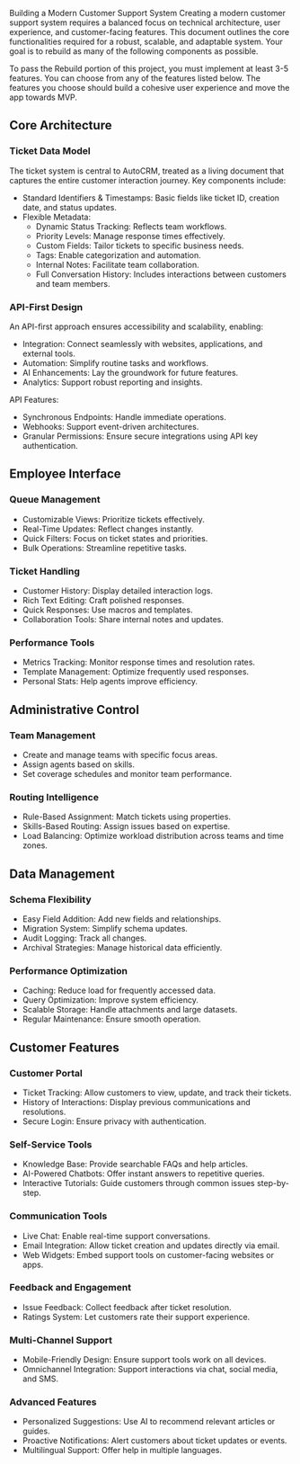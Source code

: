 Building a Modern Customer Support System
Creating a modern customer support system requires a balanced focus on technical architecture, user experience, and customer-facing features. This document outlines the core functionalities required for a robust, scalable, and adaptable system. Your goal is to rebuild as many of the following components as possible.

To pass the Rebuild portion of this project, you must implement at least 3-5 features. You can choose from any of the features listed below. The features you choose should build a cohesive user experience and move the app towards MVP. 

## Core Architecture

### Ticket Data Model
The ticket system is central to AutoCRM, treated as a living document that captures the entire customer interaction journey. Key components include:

* Standard Identifiers & Timestamps: Basic fields like ticket ID, creation date, and status updates.
* Flexible Metadata:
  * Dynamic Status Tracking: Reflects team workflows.
  * Priority Levels: Manage response times effectively.
  * Custom Fields: Tailor tickets to specific business needs.
  * Tags: Enable categorization and automation.
  * Internal Notes: Facilitate team collaboration.
  * Full Conversation History: Includes interactions between customers and team members.

### API-First Design
An API-first approach ensures accessibility and scalability, enabling:
* Integration: Connect seamlessly with websites, applications, and external tools.
* Automation: Simplify routine tasks and workflows.
* AI Enhancements: Lay the groundwork for future features.
* Analytics: Support robust reporting and insights.

API Features:
* Synchronous Endpoints: Handle immediate operations.
* Webhooks: Support event-driven architectures.
* Granular Permissions: Ensure secure integrations using API key authentication.

## Employee Interface

### Queue Management
* Customizable Views: Prioritize tickets effectively.
* Real-Time Updates: Reflect changes instantly.
* Quick Filters: Focus on ticket states and priorities.
* Bulk Operations: Streamline repetitive tasks.

### Ticket Handling
* Customer History: Display detailed interaction logs.
* Rich Text Editing: Craft polished responses.
* Quick Responses: Use macros and templates.
* Collaboration Tools: Share internal notes and updates.

### Performance Tools
* Metrics Tracking: Monitor response times and resolution rates.
* Template Management: Optimize frequently used responses.
* Personal Stats: Help agents improve efficiency.

## Administrative Control

### Team Management
* Create and manage teams with specific focus areas.
* Assign agents based on skills.
* Set coverage schedules and monitor team performance.

### Routing Intelligence
* Rule-Based Assignment: Match tickets using properties.
* Skills-Based Routing: Assign issues based on expertise.
* Load Balancing: Optimize workload distribution across teams and time zones.

## Data Management

### Schema Flexibility
* Easy Field Addition: Add new fields and relationships.
* Migration System: Simplify schema updates.
* Audit Logging: Track all changes.
* Archival Strategies: Manage historical data efficiently.

### Performance Optimization
* Caching: Reduce load for frequently accessed data.
* Query Optimization: Improve system efficiency.
* Scalable Storage: Handle attachments and large datasets.
* Regular Maintenance: Ensure smooth operation.

## Customer Features

### Customer Portal
* Ticket Tracking: Allow customers to view, update, and track their tickets.
* History of Interactions: Display previous communications and resolutions.
* Secure Login: Ensure privacy with authentication.

### Self-Service Tools
* Knowledge Base: Provide searchable FAQs and help articles.
* AI-Powered Chatbots: Offer instant answers to repetitive queries.
* Interactive Tutorials: Guide customers through common issues step-by-step.

### Communication Tools
* Live Chat: Enable real-time support conversations.
* Email Integration: Allow ticket creation and updates directly via email.
* Web Widgets: Embed support tools on customer-facing websites or apps.

### Feedback and Engagement
* Issue Feedback: Collect feedback after ticket resolution.
* Ratings System: Let customers rate their support experience.

### Multi-Channel Support
* Mobile-Friendly Design: Ensure support tools work on all devices.
* Omnichannel Integration: Support interactions via chat, social media, and SMS.

### Advanced Features
* Personalized Suggestions: Use AI to recommend relevant articles or guides.
* Proactive Notifications: Alert customers about ticket updates or events.
* Multilingual Support: Offer help in multiple languages.
